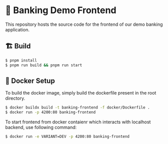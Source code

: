 # 🏦 Banking Demo Frontend

This repository hosts the source code for the frontend of our demo banking application.

## 🏗️ Build

``` bash
$ pnpm install
$ pnpm run build && pnpm run start
```

## 🐋 Docker Setup

To build the docker image, simply build the dockerfile present in the root directory.

```bash
$ docker buildx build -t banking-frontend -f docker/Dockerfile .
$ docker run -p 4200:80 banking-frontend
```

To start frontend from docker contaienr which interacts with localhost backend, use following command:

```bash
$ docker run -e VARIANT=DEV -p 4200:80 banking-frontend
```
